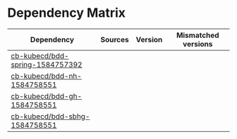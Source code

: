 # Dependency Matrix

Dependency | Sources | Version | Mismatched versions
---------- | ------- | ------- | -------------------
[cb-kubecd/bdd-spring-1584757392](https://github.com/cb-kubecd/bdd-spring-1584757392.git) |  | []() | 
[cb-kubecd/bdd-nh-1584758551](https://github.com/cb-kubecd/bdd-nh-1584758551.git) |  | []() | 
[cb-kubecd/bdd-gh-1584758551](https://github.com/cb-kubecd/bdd-gh-1584758551.git) |  | []() | 
[cb-kubecd/bdd-sbhg-1584758551](https://github.com/cb-kubecd/bdd-sbhg-1584758551.git) |  | []() | 
